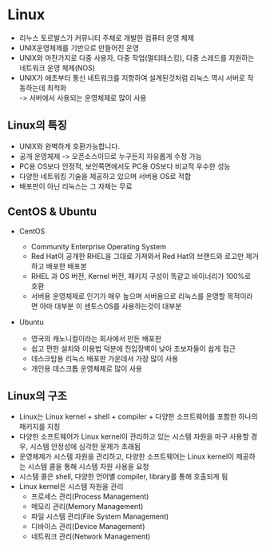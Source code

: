 Linux
=====
+ 리누스 토르발스가 커뮤니티 주체로 개발한 컴퓨터 운영 체제
+ UNIX운영체제를 기반으로 만들어진 운영
+ UNIX와 마찬가지로 다중 사용자, 다중 작업(멀티태스킹), 다중 스레드를 지원하는 네트워크 운영 체제(NOS)
+ UNIX가 애초부터 통신 네트워크를 지향하여 설계된것처럼 리눅스 역시 서버로 작동하는데 최적화    
  -> 서버에서 사용되는 운영체제로 많이 사용 
  
  
Linux의 특징
-----
+ UNIX와 완벽하게 호환가능합니다.
+ 공개 운영체제 -> 오픈소스이므로 누구든지 자유롭게 수정 가능
+ PC용 OS보다 안정적, 보안쪽면에서도 PC용 OS보다 비교적 우수한 성능
+ 다양한 네트워킹 기술을 제공하고 있으며 서버용 OS로 적합
+ 배포판이 아닌 리눅스는 그 자체는 무료


CentOS & Ubuntu
------
+ CentOS
  + Community Enterprise Operating System
  + Red Hat이 공개한 RHEL을 그대로 가져와서 Red Hat의 브랜드와 로고만 제거하고 배포한 배포본
  + RHEL 과 OS 버전, Kernel 버전, 패키지 구성이 똑같고 바이너리가 100%로 호환
  + 서버용 운영체제로 인기가 매우 높으며 서버용으로 리눅스를 운영할 목적이라면 아마 대부분 이 센토스OS를 사용하는것이 대부분

+ Ubuntu
  + 영국의 캐노니컬이라는 회사에서 만든 배포판
  + 쉽고 편한 설치와 이용법 덕분에 진입장벽이 낮아 초보자들이 쉽게 접근
  + 데스크탑용 리눅스 배포판 가운데서 가장 많이 사용
  + 개인용 데스크톱 운영체제로 많이 사용


Linux의 구조
-----
+ Linux는 Linux kernel + shell + compiler + 다양한 소프트웨어를 포함한 하나의 패키지를 지칭
+ 다양한 소프트웨어가 Linux kernel이 관리하고 있는 시스템 자원을 마구 사용할 경우, 시스템 안정성에 심각한 문제가 초래됨
+ 운영체제가 시스템 자원을 관리하고, 다양한 소프트웨어는 Linux kernel이 제공하는 시스템 콜을 통해 시스템 자원 사용을 요청
+ 시스템 콜은 shell, 다양한 언어별 compiler, library를 통해 호출되게 됨
+ Linux kernel은 시스템 자원을 관리
  + 프로세스 관리(Process Management)
  + 메모리 관리(Memory Management)
  + 파일 시스템 관리(File System Management)
  + 디바이스 관리(Device Management)
  + 네트워크 관리(Network Management)
  
  
